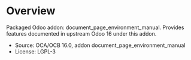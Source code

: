 # Overview

Packaged Odoo addon: document_page_environment_manual. Provides features documented in upstream Odoo 16 under this addon.

- Source: OCA/OCB 16.0, addon document_page_environment_manual
- License: LGPL-3
